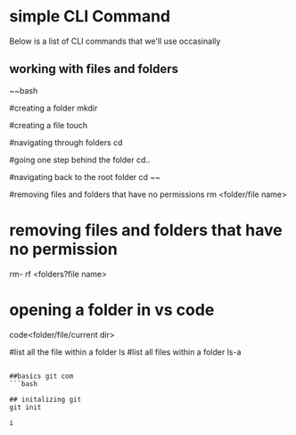 # simple CLI Command

Below is a list of CLI commands that we'll use occasinally

## working with files and  folders

~~bash

#creating a folder
mkdir <folder-name>

#creating a file
touch <file-name>

#navigating through folders
cd <folder- name>

#going  one step behind the folder
cd..

#navigating back to the root folder
cd ~~

#removing files and folders that have no permissions
rm <folder/file name>

# removing files and folders that have no permission
rm- rf <folders?file name>

# opening a folder in vs code
code<folder/file/current dir>

#list all the file within a folder
ls
#list all files  within a folder
ls-a
~~~

##basics git com
```bash

## initalizing git
git init 

i
